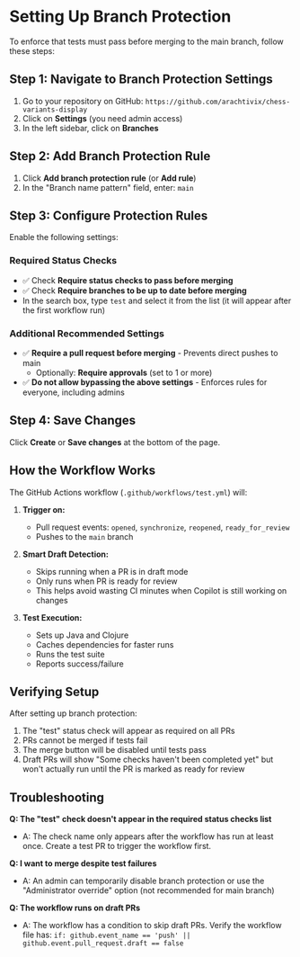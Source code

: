 # Setting Up Branch Protection

To enforce that tests must pass before merging to the main branch, follow these steps:

## Step 1: Navigate to Branch Protection Settings

1. Go to your repository on GitHub: `https://github.com/arachtivix/chess-variants-display`
2. Click on **Settings** (you need admin access)
3. In the left sidebar, click on **Branches**

## Step 2: Add Branch Protection Rule

1. Click **Add branch protection rule** (or **Add rule**)
2. In the "Branch name pattern" field, enter: `main`

## Step 3: Configure Protection Rules

Enable the following settings:

### Required Status Checks
- ✅ Check **Require status checks to pass before merging**
- ✅ Check **Require branches to be up to date before merging**
- In the search box, type `test` and select it from the list (it will appear after the first workflow run)

### Additional Recommended Settings
- ✅ **Require a pull request before merging** - Prevents direct pushes to main
  - Optionally: **Require approvals** (set to 1 or more)
- ✅ **Do not allow bypassing the above settings** - Enforces rules for everyone, including admins

## Step 4: Save Changes

Click **Create** or **Save changes** at the bottom of the page.

## How the Workflow Works

The GitHub Actions workflow (`.github/workflows/test.yml`) will:

1. **Trigger on:**
   - Pull request events: `opened`, `synchronize`, `reopened`, `ready_for_review`
   - Pushes to the `main` branch

2. **Smart Draft Detection:**
   - Skips running when a PR is in draft mode
   - Only runs when PR is ready for review
   - This helps avoid wasting CI minutes when Copilot is still working on changes

3. **Test Execution:**
   - Sets up Java and Clojure
   - Caches dependencies for faster runs
   - Runs the test suite
   - Reports success/failure

## Verifying Setup

After setting up branch protection:

1. The "test" status check will appear as required on all PRs
2. PRs cannot be merged if tests fail
3. The merge button will be disabled until tests pass
4. Draft PRs will show "Some checks haven't been completed yet" but won't actually run until the PR is marked as ready for review

## Troubleshooting

**Q: The "test" check doesn't appear in the required status checks list**
- A: The check name only appears after the workflow has run at least once. Create a test PR to trigger the workflow first.

**Q: I want to merge despite test failures**
- A: An admin can temporarily disable branch protection or use the "Administrator override" option (not recommended for main branch)

**Q: The workflow runs on draft PRs**
- A: The workflow has a condition to skip draft PRs. Verify the workflow file has: `if: github.event_name == 'push' || github.event.pull_request.draft == false`
